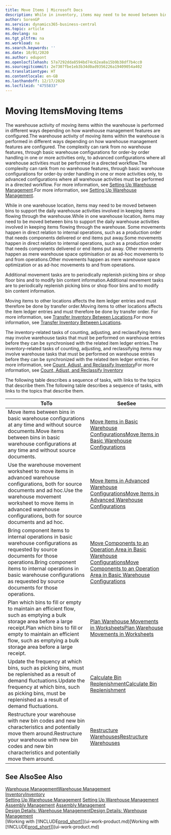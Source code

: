 ```yaml
---
title: Move Items | Microsoft Docs
description: While in inventory, items may need to be moved between bins to support the daily warehouse activities involved in keeping items flowing through the warehouse. Some movements happen in direct relation to internal operations, such as a production order that needs components delivered or end items put away. Other movements happen as mere warehouse space optimisation or as ad-hoc movements to and from operations.
author: SorenGP
ms.service: dynamics365-business-central
ms.topic: article
ms.devlang: na
ms.tgt_pltfrm: na
ms.workload: na
ms.search.keywords: ''
ms.date: 10/01/2020
ms.author: edupont
ms.openlocfilehash: 57a7292dda8594bd74c62ea8a15b9b38df7b4cc0
ms.sourcegitcommit: 2e7307fbe1eb3b34d0ad9356226a19409054a402
ms.translationtype: HT
ms.contentlocale: en-GB
ms.lasthandoff: 12/17/2020
ms.locfileid: "4755833"
---
```

# <a name="moving-items"></a><span data-ttu-id="d18cd-105">Moving Items</span><span class="sxs-lookup"><span data-stu-id="d18cd-105">Moving Items</span></span>
<span data-ttu-id="d18cd-106">The warehouse activity of moving items within the warehouse is performed in different ways depending on how warehouse management features are configured.</span><span class="sxs-lookup"><span data-stu-id="d18cd-106">The warehouse activity of moving items within the warehouse is performed in different ways depending on how warehouse management features are configured.</span></span> <span data-ttu-id="d18cd-107">The complexity can rank from no warehouse features, through basic warehouse configurations for order-by order handling in one or more activities only, to advanced configurations where all warehouse activities must be performed in a directed workflow.</span><span class="sxs-lookup"><span data-stu-id="d18cd-107">The complexity can rank from no warehouse features, through basic warehouse configurations for order-by order handling in one or more activities only, to advanced configurations where all warehouse activities must be performed in a directed workflow.</span></span> <span data-ttu-id="d18cd-108">For more information, see [Setting Up Warehouse Management](warehouse-setup-warehouse.md).</span><span class="sxs-lookup"><span data-stu-id="d18cd-108">For more information, see [Setting Up Warehouse Management](warehouse-setup-warehouse.md).</span></span>

<span data-ttu-id="d18cd-109">While in one warehouse location, items may need to be moved between bins to support the daily warehouse activities involved in keeping items flowing through the warehouse.</span><span class="sxs-lookup"><span data-stu-id="d18cd-109">While in one warehouse location, items may need to be moved between bins to support the daily warehouse activities involved in keeping items flowing through the warehouse.</span></span> <span data-ttu-id="d18cd-110">Some movements happen in direct relation to internal operations, such as a production order that needs components delivered or end items put away.</span><span class="sxs-lookup"><span data-stu-id="d18cd-110">Some movements happen in direct relation to internal operations, such as a production order that needs components delivered or end items put away.</span></span> <span data-ttu-id="d18cd-111">Other movements happen as mere warehouse space optimisation or as ad-hoc movements to and from operations.</span><span class="sxs-lookup"><span data-stu-id="d18cd-111">Other movements happen as mere warehouse space optimization or as ad-hoc movements to and from operations.</span></span>

<span data-ttu-id="d18cd-112">Additional movement tasks are to periodically replenish picking bins or shop floor bins and to modify bin content information.</span><span class="sxs-lookup"><span data-stu-id="d18cd-112">Additional movement tasks are to periodically replenish picking bins or shop floor bins and to modify bin content information.</span></span>

<span data-ttu-id="d18cd-113">Moving items to other locations affects the item ledger entries and must therefore be done by transfer order.</span><span class="sxs-lookup"><span data-stu-id="d18cd-113">Moving items to other locations affects the item ledger entries and must therefore be done by transfer order.</span></span> <span data-ttu-id="d18cd-114">For more information, see [Transfer Inventory Between Locations](inventory-how-transfer-between-locations.md).</span><span class="sxs-lookup"><span data-stu-id="d18cd-114">For more information, see [Transfer Inventory Between Locations](inventory-how-transfer-between-locations.md).</span></span>  

<span data-ttu-id="d18cd-115">The inventory-related tasks of counting, adjusting, and reclassifying items may involve warehouse tasks that must be performed on warehouse entries before they can be synchronised with the related item ledger entries.</span><span class="sxs-lookup"><span data-stu-id="d18cd-115">The inventory-related tasks of counting, adjusting, and reclassifying items may involve warehouse tasks that must be performed on warehouse entries before they can be synchronized with the related item ledger entries.</span></span> <span data-ttu-id="d18cd-116">For more information, see [Count, Adjust, and Reclassify Inventory](inventory-how-count-adjust-reclassify.md)</span><span class="sxs-lookup"><span data-stu-id="d18cd-116">For more information, see [Count, Adjust, and Reclassify Inventory](inventory-how-count-adjust-reclassify.md)</span></span>  

 <span data-ttu-id="d18cd-117">The following table describes a sequence of tasks, with links to the topics that describe them.</span><span class="sxs-lookup"><span data-stu-id="d18cd-117">The following table describes a sequence of tasks, with links to the topics that describe them.</span></span>   

|<span data-ttu-id="d18cd-118">**To**</span><span class="sxs-lookup"><span data-stu-id="d18cd-118">**To**</span></span>|<span data-ttu-id="d18cd-119">**See**</span><span class="sxs-lookup"><span data-stu-id="d18cd-119">**See**</span></span>|  
|------------|-------------|  
|<span data-ttu-id="d18cd-120">Move items between bins in basic warehouse configurations at any time and without source documents.</span><span class="sxs-lookup"><span data-stu-id="d18cd-120">Move items between bins in basic warehouse configurations at any time and without source documents.</span></span>|[<span data-ttu-id="d18cd-121">Move Items in Basic Warehouse Configurations</span><span class="sxs-lookup"><span data-stu-id="d18cd-121">Move Items in Basic Warehouse Configurations</span></span>](warehouse-how-to-move-items-ad-hoc-in-basic-warehousing.md)|
|<span data-ttu-id="d18cd-122">Use the warehouse movement worksheet to move items in advanced warehouse configurations, both for source documents and ad hoc.</span><span class="sxs-lookup"><span data-stu-id="d18cd-122">Use the warehouse movement worksheet to move items in advanced warehouse configurations, both for source documents and ad hoc.</span></span>|[<span data-ttu-id="d18cd-123">Move Items in Advanced Warehouse Configurations</span><span class="sxs-lookup"><span data-stu-id="d18cd-123">Move Items in Advanced Warehouse Configurations</span></span>](warehouse-how-to-move-items-in-advanced-warehousing.md)|  
|<span data-ttu-id="d18cd-124">Bring component items to internal operations in basic warehouse configurations as requested by source documents for those operations.</span><span class="sxs-lookup"><span data-stu-id="d18cd-124">Bring component items to internal operations in basic warehouse configurations as requested by source documents for those operations.</span></span>|[<span data-ttu-id="d18cd-125">Move Components to an Operation Area in Basic Warehouse Configurations</span><span class="sxs-lookup"><span data-stu-id="d18cd-125">Move Components to an Operation Area in Basic Warehouse Configurations</span></span>](warehouse-how-to-move-components-to-an-operation-area-in-basic-warehousing.md)|
|<span data-ttu-id="d18cd-126">Plan which bins to fill or empty to maintain an efficient flow, such as emptying a bulk storage area before a large receipt.</span><span class="sxs-lookup"><span data-stu-id="d18cd-126">Plan which bins to fill or empty to maintain an efficient flow, such as emptying a bulk storage area before a large receipt.</span></span>|[<span data-ttu-id="d18cd-127">Plan Warehouse Movements in Worksheets</span><span class="sxs-lookup"><span data-stu-id="d18cd-127">Plan Warehouse Movements in Worksheets</span></span>](warehouse-how-to-plan-warehouse-movements-in-worksheets.md)|
|<span data-ttu-id="d18cd-128">Update the frequency at which bins, such as picking bins, must be replenished as a result of demand fluctuations.</span><span class="sxs-lookup"><span data-stu-id="d18cd-128">Update the frequency at which bins, such as picking bins, must be replenished as a result of demand fluctuations.</span></span>|[<span data-ttu-id="d18cd-129">Calculate Bin Replenishment</span><span class="sxs-lookup"><span data-stu-id="d18cd-129">Calculate Bin Replenishment</span></span>](warehouse-how-to-calculate-bin-replenishment.md)|
|<span data-ttu-id="d18cd-130">Restructure your warehouse with new bin codes and new bin characteristics and potentially move them around.</span><span class="sxs-lookup"><span data-stu-id="d18cd-130">Restructure your warehouse with new bin codes and new bin characteristics and potentially move them around.</span></span>|[<span data-ttu-id="d18cd-131">Restructure Warehouses</span><span class="sxs-lookup"><span data-stu-id="d18cd-131">Restructure Warehouses</span></span>](warehouse-how-to-restructure-warehouses.md)|  

## <a name="see-also"></a><span data-ttu-id="d18cd-132">See Also</span><span class="sxs-lookup"><span data-stu-id="d18cd-132">See Also</span></span>  
[<span data-ttu-id="d18cd-133">Warehouse Management</span><span class="sxs-lookup"><span data-stu-id="d18cd-133">Warehouse Management</span></span>](warehouse-manage-warehouse.md)  
[<span data-ttu-id="d18cd-134">Inventory</span><span class="sxs-lookup"><span data-stu-id="d18cd-134">Inventory</span></span>](inventory-manage-inventory.md)  
<span data-ttu-id="d18cd-135">[Setting Up Warehouse Management](warehouse-setup-warehouse.md)   </span><span class="sxs-lookup"><span data-stu-id="d18cd-135">[Setting Up Warehouse Management](warehouse-setup-warehouse.md)   </span></span>  
<span data-ttu-id="d18cd-136">[Assembly Management](assembly-assemble-items.md)  </span><span class="sxs-lookup"><span data-stu-id="d18cd-136">[Assembly Management](assembly-assemble-items.md)  </span></span>  
[<span data-ttu-id="d18cd-137">Design Details: Warehouse Management</span><span class="sxs-lookup"><span data-stu-id="d18cd-137">Design Details: Warehouse Management</span></span>](design-details-warehouse-management.md)  
<span data-ttu-id="d18cd-138">[Working with [!INCLUDE[prod_short](includes/prod_short.md)]](ui-work-product.md)</span><span class="sxs-lookup"><span data-stu-id="d18cd-138">[Working with [!INCLUDE[prod_short](includes/prod_short.md)]](ui-work-product.md)</span></span>
